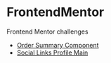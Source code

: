# FrontendMentor

Frontend Mentor challenges

-   [Order Summary Component](Challenges/order-summary-component/index.html)
-   [Social Links Profile Main](Challenges/social-links-profile-main/index.html)
